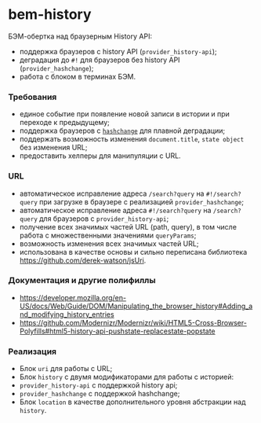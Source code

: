 bem-history
===========

БЭМ-обертка над браузерным History API:
* поддержка браузеров с history API (`provider_history-api`);
* деградация до `#!` для браузеров без history API (`provider_hashchange`);
* работа с блоком в терминах БЭМ.

### Требования
* единое событие при появление новой записи в истории и при переходе к предыдущему;
* поддержка браузеров с [`hashchange`](http://caniuse.com/hashchange) для плавной деградации;
* поддержать возможность изменения `document.title`, `state object` без изменения URL;
* предоставить хелперы для манипуляции с URL.

### URL
* автоматическое исправление адреса `/search?query` на `#!/search?query` при загрузке в браузере с реализацией `provider_hashchange`;
* автоматическое исправление адреса `#!/search?query` на `/search?query` для браузеров с `provider_history-api`;
* получение всех значимых частей URL (path, query), в том числе работа с множественными значениями `queryParams`;
* возможность изменения всех значимых частей URL;
* использована в качестве основы и сильно переписана библиотека https://github.com/derek-watson/jsUri.

### Документация и другие полифиллы
* https://developer.mozilla.org/en-US/docs/Web/Guide/DOM/Manipulating_the_browser_history#Adding_and_modifying_history_entries
* https://github.com/Modernizr/Modernizr/wiki/HTML5-Cross-Browser-Polyfills#html5-history-api-pushstate-replacestate-popstate

### Реализация
* Блок `uri` для работы с URL;
* Блок `history` с двумя модификаторами для работы с историей:
 * `provider_history-api` с поддержкой history api;
 * `provider_hashchange` с поддержкой hashchange;
* Блок `location` в качестве дополнительного уровня абстракции над `history`.

